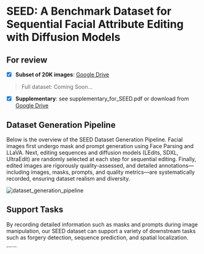 # SEED: A Benchmark Dataset for Sequential Facial Attribute Editing with Diffusion Models

## For review
-   [x] **Subset of 20K images**: [Google Drive](https://drive.google.com/drive/folders/1DFJMbV4S8nYJ8N6NuTdNW8CbzeNk8nUR)

>   Full dataset: Coming Soon...

-   [x] **Supplementary**: see supplementary_for_SEED.pdf or download from [Google Drive](https://drive.google.com/drive/folders/1DFJMbV4S8nYJ8N6NuTdNW8CbzeNk8nUR)



## Dataset Generation Pipeline

Below is the overview of the SEED Dataset Generation Pipeline. Facial images first undergo mask and prompt generation using Face Parsing and LLaVA. Next, editing sequences and diffusion models (LEdits, SDXL, UltraEdit) are randomly selected at each step for sequential editing. Finally, edited images are rigorously quality-assessed, and detailed annotations—including images, masks, prompts, and quality metrics—are systematically recorded, ensuring dataset realism and diversity.

![dataset_generation_pipeline](./assets/dataset_generation_pipeline.png)



## Support Tasks

By recording detailed information such as masks and prompts during image manipulation, our SEED dataset can support a variety of downstream tasks such as forgery detection, sequence prediction, and spatial localization.

<img src="./assets/support_tasks.png" alt="support_tasks" style="zoom:25%;" />